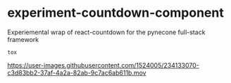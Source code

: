 # experiment-countdown-component

Experiemental wrap of react-countdown for the pynecone full-stack framework

```
tox
```


https://user-images.githubusercontent.com/1524005/234133070-c3d83bb2-37af-4a2a-82ab-9c7ac6ab611b.mov

